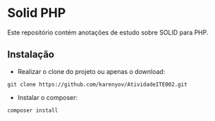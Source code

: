 # Solid PHP

Este repositório contém anotações de estudo sobre SOLID para PHP.

## Instalação

- Realizar o clone do projeto ou apenas o download:

```git
git clone https://github.com/karenyov/AtividadeITE002.git
```

- Instalar o composer:

```shell
composer install
```

